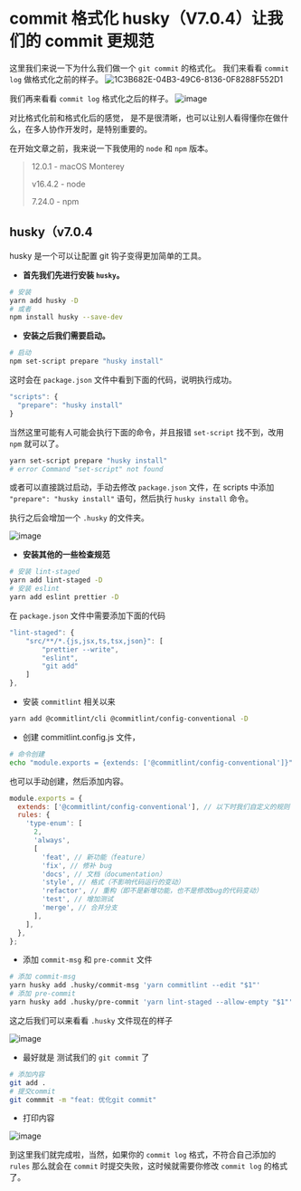 # commit 格式化 husky（V7.0.4）让我们的 commit 更规范

这里我们来说一下为什么我们做一个 `git commit` 的格式化。
我们来看看 `commit log` 做格式化之前的样子。
![1C3B682E-04B3-49C6-8136-0F8288F552D1](https://user-images.githubusercontent.com/66205484/144975728-345548af-e8b2-4b99-aa54-27f41958ed5e.png)

我们再来看看 `commit log` 格式化之后的样子。
![image](https://user-images.githubusercontent.com/66205484/144977548-af392772-7f52-4ec4-8f45-1f9c13300417.png)

对比格式化前和格式化后的感觉， 是不是很清晰，也可以让别人看得懂你在做什么，在多人协作开发时，是特别重要的。

在开始文章之前，我来说一下我使用的 `node` 和 `npm` 版本。

> 12.0.1 - macOS Monterey
>
> v16.4.2 - node
>
> 7.24.0 - npm

## husky（v7.0.4

husky 是一个可以让配置 git 钩子变得更加简单的工具。

- **首先我们先进行安装 `husky`。**

```bash
# 安装
yarn add husky -D
# 或者
npm install husky --save-dev
```

- **安装之后我们需要启动。**

```bash
# 启动
npm set-script prepare "husky install"
```

这时会在 `package.json` 文件中看到下面的代码，说明执行成功。

```javascript
"scripts": {
  "prepare": "husky install"
}
```

当然这里可能有人可能会执行下面的命令，并且报错 `set-script` 找不到，改用 `npm` 就可以了。

```bash
yarn set-script prepare "husky install"
# error Command "set-script" not found
```

或者可以直接跳过启动，手动去修改 `package.json` 文件，在 scripts 中添加 `"prepare": "husky install"` 语句，然后执行 `husky install` 命令。

执行之后会增加一个 `.husky` 的文件夹。

![image](https://user-images.githubusercontent.com/66205484/144980206-a484f643-9116-4c46-92c7-d11ce7d07cd1.png)

- **安装其他的一些检查规范**

```bash
# 安装 lint-staged
yarn add lint-staged -D
# 安装 eslint
yarn add eslint prettier -D
```

在 `package.json` 文件中需要添加下面的代码

```javascript
"lint-staged": {
	"src/**/*.{js,jsx,ts,tsx,json}": [
		"prettier --write",
		"eslint",
		"git add"
	]
},
```

- 安装 `commitlint` 相关以来

```bash
yarn add @commitlint/cli @commitlint/config-conventional -D
```

- 创建 commitlint.config.js 文件，

```bash
# 命令创建
echo "module.exports = {extends: ['@commitlint/config-conventional']}" > commitlint.config.js
```

也可以手动创建，然后添加内容。

```javascript
module.exports = {
  extends: ['@commitlint/config-conventional'], // 以下时我们自定义的规则
  rules: {
    'type-enum': [
      2,
      'always',
      [
        'feat', // 新功能（feature）
        'fix', // 修补 bug
        'docs', // 文档（documentation）
        'style', // 格式（不影响代码运行的变动）
        'refactor', // 重构（即不是新增功能，也不是修改bug的代码变动）
        'test', // 增加测试
        'merge', // 合并分支
      ],
    ],
  },
};
```

- 添加 `commit-msg` 和 `pre-commit` 文件

```bash
# 添加 commit-msg
yarn husky add .husky/commit-msg 'yarn commitlint --edit "$1"'
# 添加 pre-commit
yarn husky add .husky/pre-commit 'yarn lint-staged --allow-empty "$1"'
```

这之后我们可以来看看 `.husky` 文件现在的样子

![image](https://user-images.githubusercontent.com/66205484/144981602-8c53ab14-4c9c-4340-9a7f-b4dc4f119c2f.png)

- 最好就是 测试我们的 `git commit` 了

```bash
# 添加内容
git add .
# 提交commit
git commmit -m "feat: 优化git commit"
```

- 打印内容

![image](https://user-images.githubusercontent.com/66205484/144982485-d2d4ac26-70b6-412e-a58b-5b5f223dcf7a.png)

到这里我们就完成啦，当然，如果你的 `commit log` 格式，不符合自己添加的 `rules` 那么就会在 `commit` 时提交失败，这时候就需要你修改 `commit log` 的格式了。
